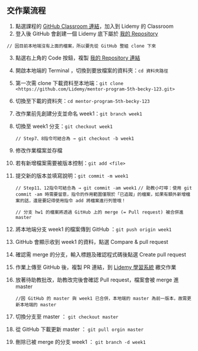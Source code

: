 ## 交作業流程

1. 點選課程的 [GitHub Classroom 連結](https://classroom.github.com/a/yNNrtNyW)，加入到 Lidemy 的 Classroom
2. 登入後 GitHub 會創建一個 Lidemy 底下屬於 [我的 Repository](https://github.com/Lidemy/mentor-program-5th-becky-123)

 `// 因目前本地端沒有上面的檔案，所以要先從 GitHub 整組 clone 下來`

3. 點選右上角的 Code 按鈕，複製 [我的 Repository 連結](https://github.com/Lidemy/mentor-program-5th-becky-123.git)
4. 開啟本地端的 Terminal ，切換到要放檔案的資料夾：`cd 資料夾路徑`
5. 第一次需 clone 下載資料至本地端：`git clone <https://github.com/Lidemy/mentor-program-5th-becky-123.git>`
6. 切換至下載的資料夾：`cd mentor-program-5th-becky-123`
7. 改作業前先創建分支並命名 week1：`git branch week1`
8. 切換至 week1 分支：`git checkout week1`

    `// Step7、8指令可結合為 → git checkout -b week1`

9. 修改作業檔案並存檔
10. 若有新增檔案需要被版本控制：`git add <file>`
11. 提交新的版本並填寫說明：`git commit -m week1`

    `// Step11、12指令可結合為 → git commit -am week1`
    `// 助教小叮嚀：使用 git commit -am 時需要留意，指令的作用範圍僅限於「已追蹤」的檔案，如果有額外新增檔案的話，還是要記得使用指令 add 將檔案進行列管哦！`

    `// 分支 hw1 的檔案將透過 GitHub 上的 merge (= Pull request) 被合併進 master`

12. 將本地端分支 week1 的檔案傳到 GitHub ：`git push origin week1`
13. GitHub 會顯示收到 week1 的資料，點選 Compare & pull request
14. 確認需 merge 的分支，輸入標題及確認程式碼後點選 Create pull request
15. 作業上傳至 GitHub 後，複製 PR 連結，到 [Lidemy 學習系統](https://learning.lidemy.com/course) 繳交作業
16. 放著待助教批改，助教改完後會確認 Pull request，檔案會被 merge 進 master

    `//因 GitHub 的 master 與 week1 已合併，本地端的 master 為前一版本，故需更新本地端的 master`

17. 切換分支至 master ： `git checkout master`
18. 從 GitHub 下載更新 master ： `git pull orgin master`
19. 刪除已被 merge 的分支 week1 ： `git branch -d week1`